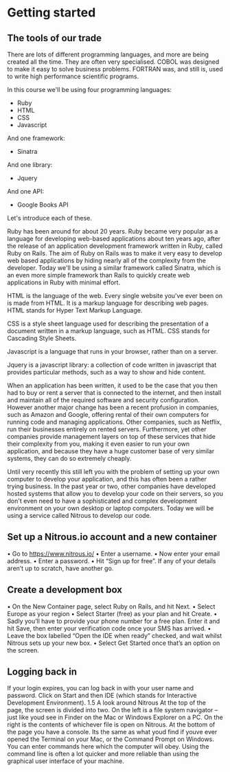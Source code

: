 # Getting started

## The tools of our trade

There are lots of different programming languages, and more are being created all the time. They are often very specialised. COBOL was designed to make it easy to solve business problems. FORTRAN was, and still is, used to write high performance scientific programs.

In this course we'll be using four programming languages:

* Ruby
* HTML
* CSS
* Javascript

And one framework:

* Sinatra

And one library:

* Jquery

And one API:

* Google Books API

Let's introduce each of these.

Ruby has been around for about 20 years. Ruby became very popular as a language for developing web-based applications about ten years ago, after the release of an application development framework written in Ruby, called Ruby on Rails. The aim of Ruby on Rails was to make it very easy to develop web based applications by hiding nearly all of the complexity from the developer. Today we'll be using a similar framework called Sinatra, which is an even more simple framework than Rails to quickly create web applications in Ruby with minimal effort.

HTML is the language of the web. Every single website you've ever been on is made from HTML. It is a markup language for describing web pages. HTML stands for Hyper Text Markup Language.

CSS is a style sheet language used for describing the presentation of a document written in a markup language, such as HTML. CSS stands for Cascading Style Sheets.

Javascript is a language that runs in your browser, rather than on a server.

Jquery is a javascript library: a collection of code written in javascript that provides particular methods, such as a way to show and hide content.

When an application has been written, it used to be the case that you then had to buy or rent a server that is connected to the internet, and then install and maintain all of the required software and security configuration. However another major change has been a recent profusion in companies, such as Amazon and Google, offering rental of their own computers for running code and managing applications. Other companies, such as Netflix, run their businesses entirely on rented servers. Furthermore, yet other companies provide management layers on top of these services that hide their complexity from you, making it even easier to run your own application, and because they have a huge customer base of very similar systems, they can do so extremely cheaply.

Until very recently this still left you with the problem of setting up your own computer to develop your application, and this has often been a rather trying business. In the past year or two, other companies have developed hosted systems that allow you to develop your code on their servers, so you don't even need to have a sophisticated and complex development environment on your own desktop or laptop computers. Today we will be using a service called Nitrous to develop our code.

## Set up a Nitrous.io account and a new container

• Go to https://www.nitrous.io/
• Enter a username.
• Now enter your email address.
• Enter a password.
• Hit “Sign up for free”. If any of your details aren’t up to scratch, have another go.


## Create a development box

• On the New Container page, select Ruby on Rails, and hit Next.
• Select Europe as your region
• Select Starter (free) as your plan and hit Create.
• Sadly you’ll have to provide your phone number for a free plan. Enter it and hit Save, then enter your verification code once your SMS has arrived.
• Leave the box labelled “Open the IDE when ready” checked, and wait whilst Nitrous sets up your new box.
• Select Get Started once that’s an option on the screen.

## Logging back in

If your login expires, you can log back in with your user name and password.
Click on Start and then IDE (which stands for Interactive Development Environment).
1.5 A look around Nitrous
At the top of the page, the screen is divided into two. On the left is a file system
navigator – just like youd see in Finder on the Mac or Windows Explorer on a PC.
On the right is the contents of whichever file is open on Nitrous.
At the bottom of the page you have a console. Its the same as what youd
find if youve ever opened the Terminal on your Mac, or the Command Prompt
on Windows. You can enter commands here which the computer will obey. Using
the command line is often a lot quicker and more reliable than using the
graphical user interface of your machine.
